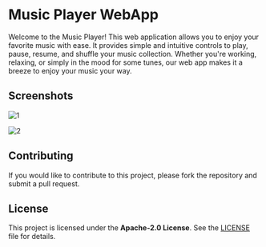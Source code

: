 
# Music Player WebApp

Welcome to the Music Player! This web application allows you to enjoy your favorite music with ease. It provides simple and intuitive controls to play, pause, resume, and shuffle your music collection. Whether you're working, relaxing, or simply in the mood for some tunes, our web app makes it a breeze to enjoy your music your way.

## Screenshots

![1](https://github.com/pillaiganeshmohan/Music-Player-WebApp/assets/68379838/e74b989e-5b7a-4d71-ae4a-6b29e9bce254)

![2](https://github.com/pillaiganeshmohan/Music-Player-WebApp/assets/68379838/0f3cf277-9486-4f33-92af-39d68b4006d9)

## Contributing
If you would like to contribute to this project, please fork the repository and submit a pull request.

## License
This project is licensed under the **Apache-2.0 License**. See the [LICENSE](./LICENSE) file for details.
